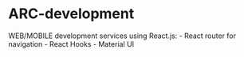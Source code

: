 # ARC-development

WEB/MOBILE development services using React.js:
	-  React router for navigation
	-  React Hooks
	-  Material UI
